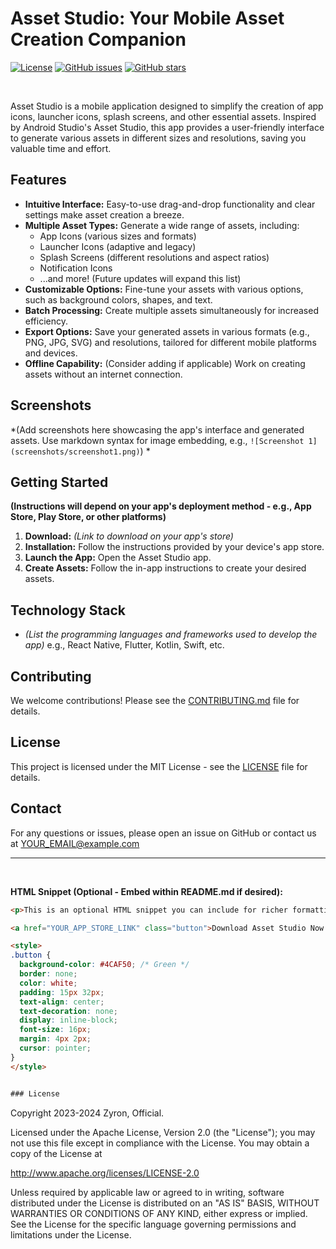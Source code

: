 # Asset Studio: Your Mobile Asset Creation Companion

[![License](https://img.shields.io/badge/License-MIT-blue.svg)](LICENSE)
[![GitHub issues](https://img.shields.io/github/issues/YOUR_GITHUB_USERNAME/Asset-Studio.svg)](https://github.com/YOUR_GITHUB_USERNAME/Asset-Studio/issues)
[![GitHub stars](https://img.shields.io/github/stars/YOUR_GITHUB_USERNAME/Asset-Studio.svg)](https://github.com/YOUR_GITHUB_USERNAME/Asset-Studio/stargazers)


<br>

Asset Studio is a mobile application designed to simplify the creation of app icons, launcher icons, splash screens, and other essential assets.  Inspired by Android Studio's Asset Studio, this app provides a user-friendly interface to generate various assets in different sizes and resolutions, saving you valuable time and effort.


## Features

* **Intuitive Interface:**  Easy-to-use drag-and-drop functionality and clear settings make asset creation a breeze.
* **Multiple Asset Types:** Generate a wide range of assets, including:
    * App Icons (various sizes and formats)
    * Launcher Icons (adaptive and legacy)
    * Splash Screens (different resolutions and aspect ratios)
    * Notification Icons
    * ...and more! (Future updates will expand this list)
* **Customizable Options:**  Fine-tune your assets with various options, such as background colors, shapes, and text.
* **Batch Processing:** Create multiple assets simultaneously for increased efficiency.
* **Export Options:** Save your generated assets in various formats (e.g., PNG, JPG, SVG) and resolutions, tailored for different mobile platforms and devices.
* **Offline Capability:** (Consider adding if applicable)  Work on creating assets without an internet connection.

## Screenshots

*(Add screenshots here showcasing the app's interface and generated assets. Use markdown syntax for image embedding, e.g., `![Screenshot 1](screenshots/screenshot1.png)`) *

## Getting Started

**(Instructions will depend on your app's deployment method - e.g., App Store, Play Store, or other platforms)**


1. **Download:** *(Link to download on your app's store)*
2. **Installation:** Follow the instructions provided by your device's app store.
3. **Launch the App:** Open the Asset Studio app.
4. **Create Assets:** Follow the in-app instructions to create your desired assets.

## Technology Stack

* *(List the programming languages and frameworks used to develop the app)*  e.g.,  React Native, Flutter, Kotlin, Swift, etc.

## Contributing

We welcome contributions!  Please see the [CONTRIBUTING.md](CONTRIBUTING.md) file for details.


## License

This project is licensed under the MIT License - see the [LICENSE](LICENSE) file for details.


## Contact

For any questions or issues, please open an issue on GitHub or contact us at YOUR_EMAIL@example.com


---

<br>

**HTML Snippet (Optional - Embed within README.md if desired):**

```html
<p>This is an optional HTML snippet you can include for richer formatting.  For example, you could add a stylish call-to-action button:</p>

<a href="YOUR_APP_STORE_LINK" class="button">Download Asset Studio Now!</a>

<style>
.button {
  background-color: #4CAF50; /* Green */
  border: none;
  color: white;
  padding: 15px 32px;
  text-align: center;
  text-decoration: none;
  display: inline-block;
  font-size: 16px;
  margin: 4px 2px;
  cursor: pointer;
}
</style>


### License
```
Copyright 2023-2024 Zyron, Official.

Licensed under the Apache License, Version 2.0 (the "License");
you may not use this file except in compliance with the License.
You may obtain a copy of the License at

http://www.apache.org/licenses/LICENSE-2.0

Unless required by applicable law or agreed to in writing, software
distributed under the License is distributed on an "AS IS" BASIS,
WITHOUT WARRANTIES OR CONDITIONS OF ANY KIND, either express or implied.
See the License for the specific language governing permissions and
limitations under the License.
```
